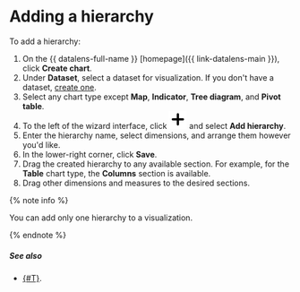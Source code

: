# Adding a hierarchy

To add a hierarchy:
1. On the {{ datalens-full-name }} [homepage]({{ link-datalens-main }}), click **Create chart**.
1. Under **Dataset**, select a dataset for visualization. If you don't have a dataset, [create one](../dataset/create.md).
1. Select any chart type except **Map**, **Indicator**, **Tree diagram**, and **Pivot table**.
1. To the left of the wizard interface, click **![image](../../../_assets/plus-sign.svg)** and select **Add hierarchy**.
1. Enter the hierarchy name, select dimensions, and arrange them however you'd like.
1. In the lower-right corner, click **Save**.
1. Drag the created hierarchy to any available section. For example, for the **Table** chart type, the **Columns** section is available.
1. Drag other dimensions and measures to the desired sections.

{% note info %}

You can add only one hierarchy to a visualization.

{% endnote %}

##### See also

* [{#T}](../../concepts/data-types.md#how-to-create-tree).
